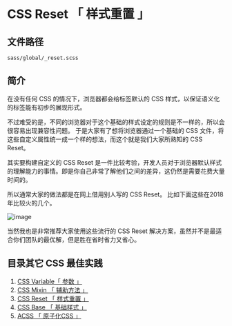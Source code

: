 # CSS Reset 「 样式重置 」

## 文件路径

`sass/global/_reset.scss`

## 简介

在没有任何 CSS 的情况下，浏览器都会给标签默认的 CSS 样式，以保证语义化的标签能有初步的展现形式。

不过难受的是，不同的浏览器对于这个基础的样式设定的规则是不一样的，所以会很容易出现兼容性问题。
于是大家有了想将浏览器通过一个基础的 CSS 文件，将这些自定义属性统一成一个样的想法，而这个就是我们大家所熟知的 CSS Reset。

其实要构建自定义的 CSS Reset 是一件比较考验，开发人员对于浏览器默认样式的理解能力的事情。即是你自己非常了解他们之间的差异，这仍然是需要花费大量时间的。

所以通常大家的做法都是在网上借用别人写的 CSS Reset。 比如下面这些在2018年比较火的几个。

![image](https://user-images.githubusercontent.com/7261176/49325433-427cea80-f57d-11e8-983d-663c372fb40a.png)

当然我也是非常推荐大家使用这些流行的 CSS Reset 解决方案，虽然并不是最适合你们团队的最优解，但是胜在省时省力又省心。


## 目录其它 CSS 最佳实践

1. [CSS Variable「 参数 」](../css/variable) 
2. [CSS Mixin 「 辅助方法 」](../css/mixin)
3. [CSS Reset 「 样式重置 」](../css/reset)
4. [CSS Base 「 基础样式 」](../css/base)
5. [ACSS 「 原子化CSS 」](../css/acss)